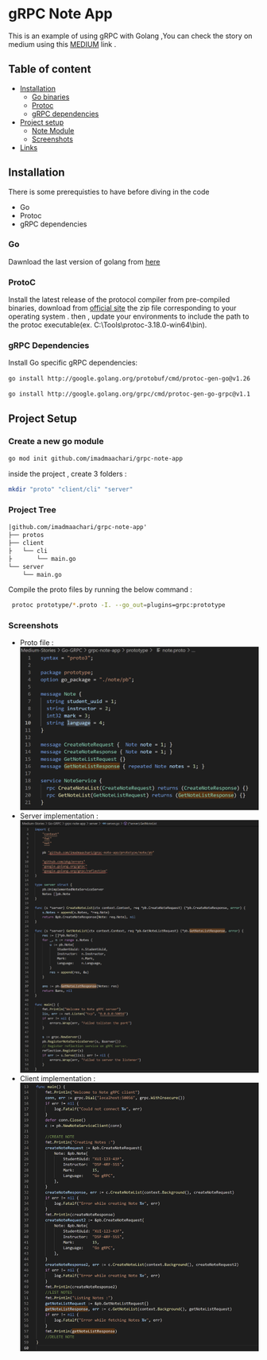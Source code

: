 # gRPC Note App

This is an example of using gRPC with Golang ,You can check the story on medium using this [MEDIUM](www.medium.com) link .

## Table of content

- [Installation](#installation)
    - [Go binaries](#typo3-extension-repository)
    - [Protoc](#composer)
    - [gRPC dependencies](#gRPC-Dependencies)
- [Project setup](#Project-Setup)
    - [Note Module](#Create-a-new-go-module)
    - [Screenshots](#Screenshots)
- [Links](#links)


## Installation

There is some prerequisties to have before diving in the code 

- Go 
- Protoc
- gRPC dependencies

### Go
Dawnload the last version of golang from [here](https://go.dev/dl/)
### ProtoC
Install the latest release of the protocol compiler from pre-compiled binaries, download from [official site](github.com/google/protobuf/releases) the zip file corresponding to your operating system . then , update your environments to include the path to the protoc executable(ex. C:\Tools\protoc-3.18.0-win64\bin).
### gRPC Dependencies
Install Go specific gRPC dependencies:

`go install http://google.golang.org/protobuf/cmd/protoc-gen-go@v1.26`

`go install http://google.golang.org/grpc/cmd/protoc-gen-go-grpc@v1.1`


## Project Setup
### Create a new go module 
```bash
go mod init github.com/imadmaachari/grpc-note-app
```
inside the project , create 3 folders :

```bash
mkdir "proto" "client/cli" "server"
```
### Project Tree
```
|github.com/imadmaachari/grpc-note-app'
├── protos
├── client
├   └── cli
├       └── main.go
└── server
    └── main.go

```
Compile the proto files by running the below command :
```bash
 protoc prototype/*.proto -I. --go_out=plugins=grpc:prototype
```
### Screenshots
- Proto file :
![proto file](https://github.com/imadmaachari/grpc-note-app/blob/Master/proto.png?raw=true)
- Server implementation :
![server file](https://github.com/imadmaachari/grpc-note-app/blob/Master/server.png?raw=true)
- Client implementation :
![client file](https://github.com/imadmaachari/grpc-note-app/blob/Master/client.png?raw=true)